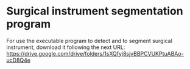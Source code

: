# Surgical instrument segmentation program
For use the executable program to detect and to segment surgical instrument, download it following the next URL: https://drive.google.com/drive/folders/1sXQfyj8sjvBBPCVUKPtuABAo-ucD8Q4e
